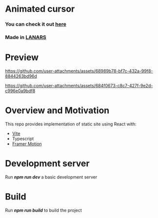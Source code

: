 # Animated cursor
### You can check it out [here](https://animated-cursor.lanars-open-source.com/)
### Made in [LANARS](https://lanars.com/)

# Preview
https://github.com/user-attachments/assets/68989b78-bf7c-432a-99f8-8844263bd96d

https://github.com/user-attachments/assets/684f0673-c8c7-427f-9e2d-c996e0a9bdf8

# Overview and Motivation
This repo provides implementation of static site using React with:

- [Vite](https://vitejs.dev/)
- Typescript
- [Framer Motion](https://www.framer.com/motion/)

# Development server

Run **_npm run dev_** a basic development server

# Build

Run **_npm run build_** to build the project

